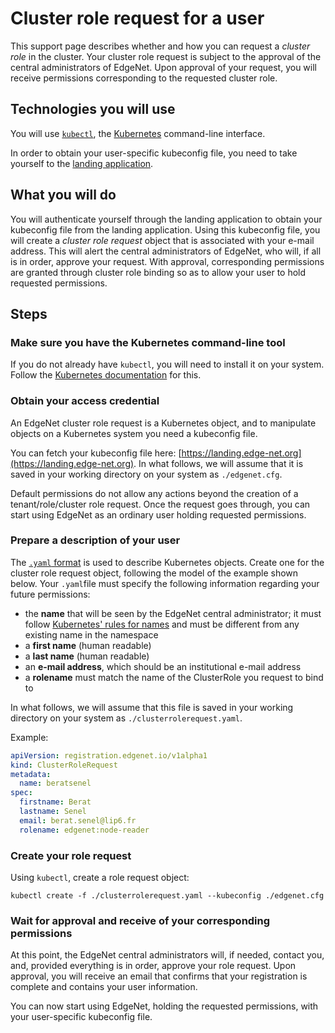 # Cluster role request for a user

This support page describes whether and how you can request a *cluster role* in the cluster.
Your cluster role request is subject to the approval of the central administrators of EdgeNet. 
Upon approval of your request, you will receive permissions corresponding to the requested cluster role.

## Technologies you will use

You will use [``kubectl``](https://kubernetes.io/docs/reference/kubectl/overview/), the [Kubernetes](https://kubernetes.io/) command-line interface.

In order to obtain your user-specific kubeconfig file, you need to take yourself to the [landing application](https://landing.edge-net.org).

## What you will do

You will authenticate yourself through the landing application to obtain your kubeconfig file from the landing application.
Using this kubeconfig file, you will create a *cluster role request* object that is associated with your e-mail address. 
This will alert the central administrators of EdgeNet, who will, if all is in order, approve your request. 
With approval, corresponding permissions are granted through cluster role binding so as to allow your user to hold requested permissions.

## Steps

### Make sure you have the Kubernetes command-line tool

If you do not already have ``kubectl``, you will need to install it on your system. Follow the [Kubernetes documentation](https://kubernetes.io/docs/tasks/tools/install-kubectl/) for this.

### Obtain your access credential

An EdgeNet cluster role request is a Kubernetes object, and to manipulate objects on a Kubernetes system you need a kubeconfig file.

You can fetch your kubeconfig file here: [https://landing.edge-net.org](https://landing.edge-net.org). In what follows, we will assume that it is saved in your working directory on your system as ``./edgenet.cfg``.

Default permissions do not allow any actions beyond the creation of a tenant/role/cluster role request. Once the request goes through, you can start using EdgeNet as an ordinary user holding requested permissions.

### Prepare a description of your user

The [``.yaml`` format](https://kubernetes.io/docs/concepts/overview/working-with-objects/kubernetes-objects/) is used to describe Kubernetes objects. Create one for the cluster role request object, following the model of the example shown below. Your ``.yaml``file must specify the following information regarding your future permissions:
- the **name** that will be seen by the EdgeNet central administrator; it must follow [Kubernetes' rules for names](https://kubernetes.io/docs/concepts/overview/working-with-objects/names/) and must be different from any existing name in the namespace
- a **first name** (human readable)
- a **last name** (human readable)
- an **e-mail address**, which should be an institutional e-mail address
- a **rolename** must match the name of the ClusterRole you request to bind to

In what follows, we will assume that this file is saved in your working directory on your system as ``./clusterrolerequest.yaml``.

Example:
```yaml
apiVersion: registration.edgenet.io/v1alpha1
kind: ClusterRoleRequest
metadata:
  name: beratsenel
spec:
  firstname: Berat
  lastname: Senel
  email: berat.senel@lip6.fr
  rolename: edgenet:node-reader
```

### Create your role request

Using ``kubectl``, create a role request object:

```
kubectl create -f ./clusterrolerequest.yaml --kubeconfig ./edgenet.cfg
```

### Wait for approval and receive of your corresponding permissions

At this point, the EdgeNet central administrators will, if needed, contact you, and, provided everything is in order, approve your role request. Upon approval, you will receive an email that confirms that your registration is complete and contains your user information.

You can now start using EdgeNet, holding the requested permissions, with your user-specific kubeconfig file.

